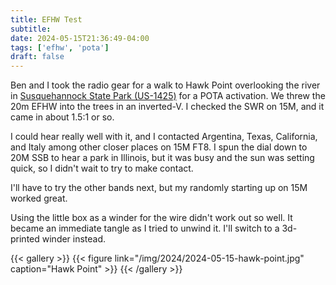 ```yaml
---
title: EFHW Test
subtitle: 
date: 2024-05-15T21:36:49-04:00
tags: ['efhw', 'pota']
draft: false
---
```


Ben and I took the radio gear 
for a walk to Hawk Point
overlooking the river
in [Susquehannock State Park (US-1425)](https://pota.app/#/park/US-1425)
for a POTA activation.
We threw the 20m EFHW
into the trees in an inverted-V.
I checked the SWR on 15M,
and it came in about 1.5:1 or so.

I could hear really well with it,
and I contacted Argentina, Texas, California, and Italy
among other closer places on 15M FT8.
I spun the dial down to 20M SSB
to hear a park in Illinois,
but it was busy 
and the sun was setting quick,
so I didn't wait to try to make contact.

I'll have to try the other bands next,
but my randomly starting up on 15M
worked great.

Using the little box
as a winder for the wire
didn't work out so well.
It became an immediate tangle
as I tried to unwind it.
I'll switch to a 3d-printed winder instead.

{{< gallery >}}
{{< figure link="/img/2024/2024-05-15-hawk-point.jpg" caption="Hawk Point" >}}
{{< /gallery >}}

<!--more-->
